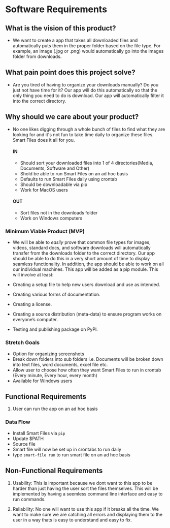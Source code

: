 # Software Requirements

## What is the vision of this product?

- We want to create a app that takes all downloaded files and automatically puts them in the proper folder based on the file type. For example, an image (.jpg or .png) would automatically go into the images folder from downloads.

## What pain point does this project solve?

- Are you tired of having to organize your downloads manually? Do you just not have time for it? Our app will do this automatically so that the only thing you need to do is download. Our app will automatically filter it into the correct directory.

## Why should we care about your product?

- No one likes digging through a whole bunch of files to find what they are looking for and it's not fun to take time daily to organize these files. Smart Files does it all for you.

  #### IN

  - Should sort your downloaded files into 1 of 4 directories(Media, Documents, Software and Other)
  - Shold be able to run Smart Files on an ad hoc basis
  - Defaults to run Smart Files daily using crontab
  - Should be downloadable via pip
  - Work for MacOS users

  #### OUT

  - Sort files not in the downloads folder
  - Work on Windows computers

### Minimum Viable Product (MVP)

- We will be able to _easily_ prove that common file types for images, videos, standard docs, and software downloads will automatically transfer from the downloads folder to the correct directory. Our app should be able to do this in a very short amount of time to display seamless functionality. In addition, the app should be able to work on all our individual machines. This app will be added as a pip module. This will involve at least:

- Creating a setup file to help new users download and use as intended.

- Creating various forms of documentation.

- Creating a license.

- Creating a source distribution (meta-data) to ensure program works on everyone’s computer.
- Testing and publishing package on PyPl.

### Stretch Goals

- Option for organizing screenshots
- Break down folders into sub folders i.e. Documents will be broken down into text files, word documents, excel file etc.
- Allow user to choose how often they want Smart Files to run in crontab (Every minute, Every hour, every month)
- Available for Windows users

## Functional Requirements

1. User can run the app on an ad hoc basis

### Data Flow

- Install Smart Files via `pip`
- Update $PATH
- Source file
- Smart file will now be set up in crontabs to run daily
- type `smart-file run` to run smart file on an ad hoc basis

## Non-Functional Requirements

1. Usability: This is important because we dont want to this app to be harder than just having the user sort the files themselves. This will be implemented by having a seemless command line interface and easy to run commands.

2. Reliability: No one will want to use this app if it breaks all the time. We want to make sure we are catching all errors and displaying them to the user in a way thats is easy to understand and easy to fix.
